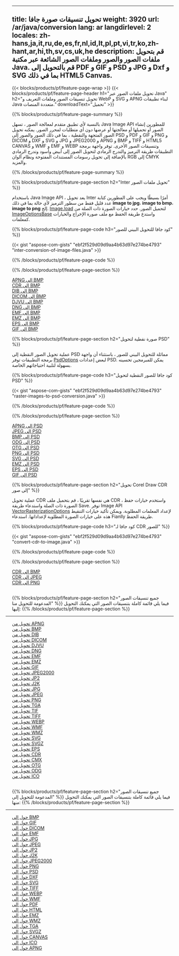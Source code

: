 ﻿
---
title: تحويل تنسيقات صورة جافا 
weight: 3920
url: /ar/java/conversion 
lang: ar
langdirlevel: 2
locales: zh-hans,ja,it,ru,de,es,fr,nl,id,lt,pl,pt,vi,tr,ko,zh-hant,ar,hi,th,sv,cs,uk,he
description: قم بتحويل ملفات الصور والصور وملفات الصور الشائعة عبر مكتبة Java. قم بالتحويل إلى PDF و GIF و PSD و JPG و Dxf و SVG بما في ذلك HTML5 Canvas.
---

{{< blocks/products/pf/feature-page-wrap >}}
{{< blocks/products/pf/feature-page-header h1="تحويل ملفات الصور عبر Java" h2="تحويل تنسيقات الصور وملفات التعريف و WebP و SVG و APNG لبناء تطبيقات Java متعددة المنصات." downloadText="تحميل" >}}

{{% blocks/products/pf/feature-page-summary %}}

بالنسبة لأي تطبيق متقدم لمعالجة الصور ، تسهل Java Image API للمطورين إنشاء الصور أو تحميلها أو معالجتها أو عرضها دون أي متطلبات لمحرر الصور. يمكنه تحويل الصور المتجهة والنقطية ، بما في ذلك الصور والصور إلى PSD و PDF و GIF و PNG و DICOM و DXF و SVG و JPG و JPEG2000 و APNG و BMP و TIFF و HTML5 CANVAS و WMF و EMF و WEBP وتنسيقات الصور الأخرى. توفر واجهة برمجة التطبيقات طريقة الترميز والتدرج الرمادي لتحويل الصور إلى أبيض وأسود وتدرج الرمادي بالإضافة إلى تحويل رسومات المستندات المفتوحة ونظام ألوان RGB إلى CMYK والمزيد.

{{% /blocks/products/pf/feature-page-summary  %}}

{{% blocks/products/pf/feature-page-section  h2="Inter تحويل ملفات الصور" %}}

باستخدام Java Image API ، يعد تحويل Inter أمرًا بسيطًا ويجب على المطورين كتابة عدد قليل فقط من سطور الترميز لأي حالة بما في ذلك **image to jpg**، **image to bmp**، **image to png** إلخ. [Image.load](https://apireference.aspose.com/imaging/java/com.aspose.imaging/Image#load-java.lang.String-) لتحميل الصور. حدد خيارات الصورة ذات الصلة من [ImageOptionsBase](https://apireference.aspose.com/imaging/java/com.aspose.imaging/ImageOptionsBase) واستدع طريقة الحفظ مع ملف صورة الإخراج والخيارات كمعلمات.

{{% blocks/products/pf/feature-page-code h3="كود جافا للتحويل البيني للصور" %}}

{{< gist "aspose-com-gists" "ebf2f529d09d9aa4b63d97e274be4793" "inter-conversion-of-image-files.java" >}}

{{% /blocks/products/pf/feature-page-code  %}}

{{% /blocks/products/pf/feature-page-section %}}

<div class="container-fluid productfamilypage bg-gray">
    <div class="convertypes bg-gray agp-content section">
        <div class="container">
		<div class="row other-converters">
		   <div class="col-md-2 other-converter remove-lp remove-rp">
		      <a href="/imaging/ar/java/conversion/apng-to-bmp/">APNG إلى BMP</a>
		   </div>
		   <div class="col-md-2 other-converter remove-lp remove-rp">
		      <a href="/imaging/ar/java/conversion/cdr-to-bmp/">CDR إلى BMP</a>
		   </div>
		   <div class="col-md-2 other-converter remove-lp remove-rp">
		      <a href="/imaging/ar/java/conversion/dib-to-bmp/">DIB إلى BMP</a>
		   </div>
		   <div class="col-md-2 other-converter remove-lp remove-rp">
		      <a href="/imaging/ar/java/conversion/dicom-to-bmp/">DICOM إلى BMP</a>
		   </div>
 		   <div class="col-md-2 other-converter remove-lp remove-rp">
		      <a href="/imaging/ar/java/conversion/djvu-to-bmp/">DJVU إلى BMP</a>
		   </div>
		   <div class="col-md-2 other-converter remove-lp remove-rp">
		      <a href="/imaging/ar/java/conversion/dng-to-bmp/">DNG إلى BMP</a>
		   </div>
		   <div class="col-md-2 other-converter remove-lp remove-rp">
		      <a href="/imaging/ar/java/conversion/emf-to-bmp/">EMF إلى BMP</a>
		   </div>
		   <div class="col-md-2 other-converter remove-lp remove-rp">
		      <a href="/imaging/ar/java/conversion/emz-to-bmp/">EMZ إلى BMP</a>
		   </div>
		   <div class="col-md-2 other-converter remove-lp remove-rp">
		      <a href="/imaging/ar/java/conversion/eps-to-bmp/">EPS إلى BMP</a>
		   </div>
		   <div class="col-md-2 other-converter remove-lp remove-rp">
		      <a href="/imaging/ar/java/conversion/gif-to-bmp/">GIF إلى BMP</a>
		   </div>
		</div>
	</div>
    </div>
</div>

{{% blocks/products/pf/feature-page-section  h2="صورة نقطية لتحويل PSD" %}}

عملية تحويل الصور النقطية إلى PSD مماثلة للتحويل البيني للصور ، باستثناء أن واجهة برمجة التطبيقات توفر [PsdOptions](https://apireference.aspose.com/imaging/java/com.aspose.imaging.imageoptions/PsdOptions) لبعض إعدادات PSD. يمكن للمبرمجين تحسينه بسهولة لتلبية احتياجاتهم الخاصة.

{{% blocks/products/pf/feature-page-code h3="كود جافا للصور النقطية لتحويل PSD" %}}

{{< gist "aspose-com-gists" "ebf2f529d09d9aa4b63d97e274be4793" "raster-images-to-psd-conversion.java" >}}

{{% /blocks/products/pf/feature-page-code  %}}

{{% /blocks/products/pf/feature-page-section %}}

<div class="container-fluid productfamilypage bg-gray">
    <div class="convertypes bg-gray agp-content section">
        <div class="container">
		<div class="row other-converters">
		   <div class="col-md-2 other-converter remove-lp remove-rp">
		      <a href="/imaging/ar/java/conversion/apng-to-PSD/">APNG إلى PSD</a>
		   </div>
		   <div class="col-md-2 other-converter remove-lp remove-rp">
		      <a href="/imaging/ar/java/conversion/jpeg-to-PSD/">JPEG إلى PSD</a>
		   </div>
		   <div class="col-md-2 other-converter remove-lp remove-rp">
		      <a href="/imaging/ar/java/conversion/bmp-to-PSD/">BMP إلى PSD</a>
		   </div>
		   <div class="col-md-2 other-converter remove-lp remove-rp">
		      <a href="/imaging/ar/java/conversion/odg-to-PSD/">ODG إلى PSD</a>
		   </div>
 		   <div class="col-md-2 other-converter remove-lp remove-rp">
		      <a href="/imaging/ar/java/conversion/otg-to-PSD/">OTG إلى PSD</a>
		   </div>
		   <div class="col-md-2 other-converter remove-lp remove-rp">
		      <a href="/imaging/ar/java/conversion/png-to-PSD/">PNG إلى PSD</a>
		   </div>
		   <div class="col-md-2 other-converter remove-lp remove-rp">
		      <a href="/imaging/ar/java/conversion/svg-to-PSD/">SVG إلى PSD</a>
		   </div>
		   <div class="col-md-2 other-converter remove-lp remove-rp">
		      <a href="/imaging/ar/java/conversion/emz-to-PSD/">EMZ إلى PSD</a>
		   </div>
		   <div class="col-md-2 other-converter remove-lp remove-rp">
		      <a href="/imaging/ar/java/conversion/eps-to-PSD/">EPS إلى PSD</a>
		   </div>
		   <div class="col-md-2 other-converter remove-lp remove-rp">
		      <a href="/imaging/ar/java/conversion/gif-to-PSD/">GIF إلى PSD</a>
		   </div>
		</div>
	</div>
    </div>
</div>

{{% blocks/products/pf/feature-page-section  h2="تحويل Corel Draw CDR إلى صور" %}}

عملية تحويل CDR هي نفسها تقريبًا ، قم بتحميل ملف CDR ، واستخدم خيارات حفظ الصورة ذات الصلة واستدعاء طريقة Save. توفر Image API [VectorRasterizationOptions](https://apireference.aspose.com/imaging/java/com.aspose.imaging.imageoptions/vectorrasterizationoptions) لإعداد المعلمات المطلوبة. ويمكن تأكيد خيارات التنقيط هذه على خيارات الصورة المطلوبة لإعداداتها. استدعاء Fianlly طريقة الحفظ. 

{{% blocks/products/pf/feature-page-code h3="كود جافا لـ CDR للصور" %}}

{{< gist "aspose-com-gists" "ebf2f529d09d9aa4b63d97e274be4793" "convert-cdr-to-image.java" >}}

{{% /blocks/products/pf/feature-page-code  %}}

{{% /blocks/products/pf/feature-page-section %}}

<div class="container-fluid productfamilypage bg-gray">
    <div class="convertypes bg-gray agp-content section">
        <div class="container">
		<div class="row other-converters">
		   <div class="col-md-2 other-converter remove-lp remove-rp">
		      <a href="/imaging/ar/java/conversion/CDR-to-bmp/">CDR إلى BMP</a>
		   </div>
		   <div class="col-md-2 other-converter remove-lp remove-rp">
		      <a href="/imaging/ar/java/conversion/CDR-to-jpeg/">CDR إلى JPEG</a>
		   </div>
		   <div class="col-md-2 other-converter remove-lp remove-rp">
		      <a href="/imaging/ar/java/conversion/CDR-to-png/">CDR إلى PNG</a>
		   </div>		   
		</div>
	</div>
    </div>
</div>
<br/>

{{% blocks/products/pf/feature-page-section  h2="جميع تنسيقات الصور المدعومة للتحويل منا" %}}
فيما يلي قائمة كاملة بتنسيقات الصور التي يمكنك التحويل إليها:
{{% /blocks/products/pf/feature-page-section %}}
<div class="container-fluid productfamilypage bg-gray">
    <div class="convertypes bg-gray agp-content section">
        <div class="container">
                <hr style="margin-left:-20px;"/>
		<div class="row other-converters">
		    <div class='col-md-2 other-converter remove-lp remove-rp'><a href="/imaging/ar/java/conversion/from/apng" >تحويل من APNG</a></div>
<div class='col-md-2 other-converter remove-lp remove-rp'><a href="/imaging/ar/java/conversion/from/bmp" >تحويل من BMP</a></div>
<div class='col-md-2 other-converter remove-lp remove-rp'><a href="/imaging/ar/java/conversion/from/dib" >تحويل من DIB</a></div>
<div class='col-md-2 other-converter remove-lp remove-rp'><a href="/imaging/ar/java/conversion/from/dicom" >تحويل من DICOM</a></div>
<div class='col-md-2 other-converter remove-lp remove-rp'><a href="/imaging/ar/java/conversion/from/djvu" >تحويل من DJVU</a></div>
<div class='col-md-2 other-converter remove-lp remove-rp'><a href="/imaging/ar/java/conversion/from/dng" >تحويل من DNG</a></div>
<div class='col-md-2 other-converter remove-lp remove-rp'><a href="/imaging/ar/java/conversion/from/emf" >تحويل من EMF</a></div>
<div class='col-md-2 other-converter remove-lp remove-rp'><a href="/imaging/ar/java/conversion/from/emz" >تحويل من EMZ</a></div>
<div class='col-md-2 other-converter remove-lp remove-rp'><a href="/imaging/ar/java/conversion/from/gif" >تحويل من GIF</a></div>
<div class='col-md-2 other-converter remove-lp remove-rp'><a href="/imaging/ar/java/conversion/from/jpeg2000" >تحويل من JPEG2000</a></div>
<div class='col-md-2 other-converter remove-lp remove-rp'><a href="/imaging/ar/java/conversion/from/jp2" >تحويل من JP2</a></div>
<div class='col-md-2 other-converter remove-lp remove-rp'><a href="/imaging/ar/java/conversion/from/j2k" >تحويل من J2K</a></div>
<div class='col-md-2 other-converter remove-lp remove-rp'><a href="/imaging/ar/java/conversion/from/jpg" >تحويل من JPG</a></div>
<div class='col-md-2 other-converter remove-lp remove-rp'><a href="/imaging/ar/java/conversion/from/jpeg" >تحويل من JPEG</a></div>
<div class='col-md-2 other-converter remove-lp remove-rp'><a href="/imaging/ar/java/conversion/from/png" >تحويل من PNG</a></div>
<div class='col-md-2 other-converter remove-lp remove-rp'><a href="/imaging/ar/java/conversion/from/tga" >تحويل من TGA</a></div>
<div class='col-md-2 other-converter remove-lp remove-rp'><a href="/imaging/ar/java/conversion/from/tif" >تحويل من TIF</a></div>
<div class='col-md-2 other-converter remove-lp remove-rp'><a href="/imaging/ar/java/conversion/from/tiff" >تحويل من TIFF</a></div>
<div class='col-md-2 other-converter remove-lp remove-rp'><a href="/imaging/ar/java/conversion/from/webp" >تحويل من WEBP</a></div>
<div class='col-md-2 other-converter remove-lp remove-rp'><a href="/imaging/ar/java/conversion/from/wmf" >تحويل من WMF</a></div>
<div class='col-md-2 other-converter remove-lp remove-rp'><a href="/imaging/ar/java/conversion/from/wmz" >تحويل من WMZ</a></div>
<div class='col-md-2 other-converter remove-lp remove-rp'><a href="/imaging/ar/java/conversion/from/svg" >تحويل من SVG</a></div>
<div class='col-md-2 other-converter remove-lp remove-rp'><a href="/imaging/ar/java/conversion/from/svgz" >تحويل من SVGZ</a></div>
<div class='col-md-2 other-converter remove-lp remove-rp'><a href="/imaging/ar/java/conversion/from/eps" >تحويل من EPS</a></div>
<div class='col-md-2 other-converter remove-lp remove-rp'><a href="/imaging/ar/java/conversion/from/cdr" >تحويل من CDR</a></div>
<div class='col-md-2 other-converter remove-lp remove-rp'><a href="/imaging/ar/java/conversion/from/cmx" >تحويل من CMX</a></div>
<div class='col-md-2 other-converter remove-lp remove-rp'><a href="/imaging/ar/java/conversion/from/otg" >تحويل من OTG</a></div>
<div class='col-md-2 other-converter remove-lp remove-rp'><a href="/imaging/ar/java/conversion/from/odg" >تحويل من ODG</a></div>
<div class='col-md-2 other-converter remove-lp remove-rp'><a href="/imaging/ar/java/conversion/from/ico" >تحويل من ICO</a></div>
                </div>
        </div>
    </div>
</div>
<br/>

{{% blocks/products/pf/feature-page-section  h2="جميع تنسيقات الصور المدعومة للتحويل إلى" %}}
فيما يلي قائمة كاملة بتنسيقات الصور التي يمكنك التحويل منها:
{{% /blocks/products/pf/feature-page-section %}}
<div class="container-fluid productfamilypage bg-gray">
    <div class="convertypes bg-gray agp-content section">
        <div class="container">
	        <hr style="margin-left:-20px;"/>
		<div class="row other-converters">
		    <div class='col-md-2 other-converter remove-lp remove-rp'><a href="/imaging/ar/java/conversion/to/bmp" >حول الى BMP</a></div>
<div class='col-md-2 other-converter remove-lp remove-rp'><a href="/imaging/ar/java/conversion/to/gif" >حول الى GIF</a></div>
<div class='col-md-2 other-converter remove-lp remove-rp'><a href="/imaging/ar/java/conversion/to/dicom" >حول الى DICOM</a></div>
<div class='col-md-2 other-converter remove-lp remove-rp'><a href="/imaging/ar/java/conversion/to/emf" >حول الى EMF</a></div>
<div class='col-md-2 other-converter remove-lp remove-rp'><a href="/imaging/ar/java/conversion/to/jpg" >حول الى JPG</a></div>
<div class='col-md-2 other-converter remove-lp remove-rp'><a href="/imaging/ar/java/conversion/to/jpeg" >حول الى JPEG</a></div>
<div class='col-md-2 other-converter remove-lp remove-rp'><a href="/imaging/ar/java/conversion/to/jp2" >حول الى JP2</a></div>
<div class='col-md-2 other-converter remove-lp remove-rp'><a href="/imaging/ar/java/conversion/to/j2k" >حول الى J2K</a></div>
<div class='col-md-2 other-converter remove-lp remove-rp'><a href="/imaging/ar/java/conversion/to/jpeg2000" >حول الى JPEG2000</a></div>
<div class='col-md-2 other-converter remove-lp remove-rp'><a href="/imaging/ar/java/conversion/to/png" >حول الى PNG</a></div>
<div class='col-md-2 other-converter remove-lp remove-rp'><a href="/imaging/ar/java/conversion/to/psd" >حول الى PSD</a></div>
<div class='col-md-2 other-converter remove-lp remove-rp'><a href="/imaging/ar/java/conversion/to/dxf" >حول الى DXF</a></div>
<div class='col-md-2 other-converter remove-lp remove-rp'><a href="/imaging/ar/java/conversion/to/svg" >حول الى SVG</a></div>
<div class='col-md-2 other-converter remove-lp remove-rp'><a href="/imaging/ar/java/conversion/to/tiff" >حول الى TIFF</a></div>
<div class='col-md-2 other-converter remove-lp remove-rp'><a href="/imaging/ar/java/conversion/to/webp" >حول الى WEBP</a></div>
<div class='col-md-2 other-converter remove-lp remove-rp'><a href="/imaging/ar/java/conversion/to/wmf" >حول الى WMF</a></div>
<div class='col-md-2 other-converter remove-lp remove-rp'><a href="/imaging/ar/java/conversion/to/pdf" >حول الى PDF</a></div>
<div class='col-md-2 other-converter remove-lp remove-rp'><a href="/imaging/ar/java/conversion/to/html" >حول الى HTML</a></div>
<div class='col-md-2 other-converter remove-lp remove-rp'><a href="/imaging/ar/java/conversion/to/emz" >حول الى EMZ</a></div>
<div class='col-md-2 other-converter remove-lp remove-rp'><a href="/imaging/ar/java/conversion/to/wmz" >حول الى WMZ</a></div>
<div class='col-md-2 other-converter remove-lp remove-rp'><a href="/imaging/ar/java/conversion/to/tga" >حول الى TGA</a></div>
<div class='col-md-2 other-converter remove-lp remove-rp'><a href="/imaging/ar/java/conversion/to/svgz" >حول الى SVGZ</a></div>
<div class='col-md-2 other-converter remove-lp remove-rp'><a href="/imaging/ar/java/conversion/to/canvas" >حول الى CANVAS</a></div>
<div class='col-md-2 other-converter remove-lp remove-rp'><a href="/imaging/ar/java/conversion/to/ico" >حول الى ICO</a></div>
<div class='col-md-2 other-converter remove-lp remove-rp'><a href="/imaging/ar/java/conversion/to/apng" >حول الى APNG</a></div>
                </div>
        </div>
    </div>
</div>
<br/>

